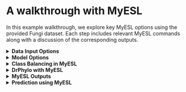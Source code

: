 # A walkthrough with MyESL #
In this example walkthrough, we explore key MyESL options using the provided Fungi dataset. Each step includes relevant MyESL commands along with a discussion of the corresponding outputs.

<details>
<summary><strong>Data Input Options</strong></summary>

### Model Building using sequence alignments and a phylogeny in newick format with clade ID 

```
MyESL.exe Fungi_data\aln.txt --tree Fungi_data\Fungi_T1_with_ID.nwk
```

This command will create a directory ``output`` that will contain all output files. The phylogeny has two clade IDs, ``Clade_X1`` and ``Control``. MyESL will produce two clade models for these two clades. In this clade, the default values for the site penalty ``(lambda1)`` and gene penalty ``(lambda2)`` will be used, which is ``0.1`` for both cases. The ``output`` directory contains model grids (M_grid) for the clades ``Clade_X1`` and ``Control``. 

![image](https://github.com/user-attachments/assets/62fa9fd9-dc92-41e1-a1c5-1a6c955c4082)

### A clade model for a specific clade 
We can build clade models for a specific clade using a list of clade IDs provided by a text file 

```
MyESL.exe Fungi_data\aln.txt --tree Fungi_data\Fungi_T1_with_ID.nwk  --clade_list Fungi_data\clade_Control.txt
```

### Building a clade model using a phylogenetic tree without clade IDs
Clade IDs can be generated for clades in the input phylogeny. In this case, the size of the clades (number of species in clades) can be defined by the users. 

```
MyESL.exe Fungi_data\aln.txt --tree Fungi_data\Fungi_T1_with_ID.nwk  --gen_clade_list 20,40
```

MyESL will assign clade IDs for clades that have a minimum of 20 species or a maximum of 40 species. 

### Building a clade model without phylogenetic tree input
You can provide a phylogenetic hypothesis for species groupings using a **tab-separated text file**, which serves as the response input for sparse learning.

Each line in the file should follow this format:

Where `<response_value>` can be:
- `+1` for species **inside** the clade of interest
- `-1` for species **outside** the clade
- `0` for species to be **excluded** from the analysis

This allows you to define clade membership manually, without relying on a Newick-format phylogenetic tree.

![image](https://github.com/user-attachments/assets/6c0be5c9-ce3c-4d4b-a84d-5bee0be15970)

```
MyESL.exe Fungi_data\aln.txt --classes Fungi_data\A_B_Hyp.txt 
```

</details>

<details>
<summary><strong>Model Options</strong></summary>
MyESL uses site and gene sparsity parameters equal to ``0.1`` by default. These parameters can be set by ``lambda1`` and ``lambda2``. 

```
MyESL.exe Fungi_data\aln.txt --classes Fungi_data\A_B_Hyp.txt --lambda1 0.1 --lambda2 0.2 

```

Selecting appropriate parameter values can be a challenging task. To address this, MyESL allows the use of a parameter grid, enabling the construction of multiple clade models across a range of values. The ``lambda1_grid`` and ``lambda2_grid`` options define the parameter ranges using a minimum value, a maximum value, and the step size for each grid.

```
MyESL.exe Fungi_data\aln.txt --classes Fungi_data\A_B_Hyp.txt --lambda1_grid 0.1,0.9,0.1 --lambda2_grid 0.1,0.9,0.1 

```
When using grid search options (`--lambda1_grid` and `--lambda2_grid`), MyESL builds multiple models across combinations of sparsity parameters. While this allows thorough exploration, it can be time-consuming, and not all models may be a good fit for the data.

To improve computational efficiency, MyESL supports **model skipping** using the following options:

- `--min_groups`: Skips models that include fewer than the specified number of groups.
- `--grid_rmse_cutoff`: Skips models with a root mean squared error (RMSE) or model fit score (MFS) above the given threshold.
- `--grid_acc_cutoff`: Skips models with accuracy below the specified cutoff.

These options help focus the analysis on well-fitting models and reduce unnecessary computation.

```
MyESL.exe Fungi_data\aln.txt --classes Fungi_data\A_B_Hyp.txt --lambda1_grid 0.1,0.9,0.1 --lambda2_grid 0.1,0.9,0.1 --min_groups 3
MyESL.exe Fungi_data\aln.txt --classes Fungi_data\A_B_Hyp.txt --lambda1_grid 0.1,0.9,0.1 --lambda2_grid 0.1,0.9,0.1 --grid_rmse_cutoff 0.5
MyESL.exe Fungi_data\aln.txt --classes Fungi_data\A_B_Hyp.txt --lambda1_grid 0.1,0.9,0.1 --lambda2_grid 0.1,0.9,0.1 --grid_acc_cutoff 0.95
```
These options can also be used to select the best set of sparsity parameter values. For example, we want to select models with those sparsity parameters that have a training accuracy of 95%. 

MyESL also offers to build a model with mono-level sparsity at the site level. This is useful when biological boundaries for datasets are not defined.

```
MyESL.exe Fungi_data\aln.txt --classes Fungi_data\A_B_Hyp.txt --lambda1 0.1 --no_group_penalty

```

MyESL performs logistic LASSO regression by default. However, MyESL also offers to perform sparse group LASSO regression with least squared loss when the response is a continuous value (e.g., body mass). 

```
MyESL.exe Fungi_data\aln.txt --classes Path\Continuous_response.txt --lambda1 0.1 --lambda2 0.2 --method leastr

```
</details>

<details>
<summary><strong>Class Balancing in MyESL</strong></summary>
Class imbalance can significantly affect the performance of supervised machine learning models. In the context of phylogenetic modeling, when one class—such as taxa **within** the focal clade—is underrepresented, the model may become biased toward the **majority class**. This often leads to **high overall accuracy** but poor **sensitivity and specificity** for the minority class, thereby reducing the model's ability to correctly classify taxa **inside or outside** the clade and to identify truly informative features (e.g., genes or sites). To address this issue, MyESL provides several class balancing strategies through the `--class_bal` directive, including **class weighting**, **upsampling**, **downsampling**, and novel **phylogeny-aware balancing**. The phylogenetic-aware class balancing is performed if the phylogenetic hypothesis is provided using a phylogeny with a clade ID. 

```
MyESL.exe Fungi_data\aln.txt --tree Fungi_data\Fungi_T1_with_ID.nwk  --class_bal phylo
```
Other class balancing can be performed for both the tree input and class input using a text file. 

```
MyESL.exe Fungi_data\aln.txt --tree Fungi_data\Fungi_T1_with_ID.nwk  --class_bal up
MyESL.exe Fungi_data\aln.txt --tree Fungi_data\Fungi_T1_with_ID.nwk  --class_bal down
MyESL.exe Fungi_data\aln.txt --tree Fungi_data\Fungi_T1_with_ID.nwk  --class_bal weighted
```

</details>

<details>
<summary><strong>DrPhylo with MyESL</strong></summary>
MyESL enables DrPhylo analysis for a specified clade, either defined by clade ID using a phylogeny in a NEWICK format or via a response file in text format. DrPhylo builds multiple sparse models across combinations of site and group sparsity parameters. By default, it explores values from 0.1 to 0.9 (in steps of 0.1), generating 81 models. Users can customize this range using the "--lambda_grid" directive. To reduce computation, DrPhylo skips models that include fewer than three genes. It outputs summary statistics, including PSS, GSS, and HSS scores, as well as a model grid. 

```
MyESL.exe Fungi_data\aln.txt --classes Path\Continuous_response.txt --lambda1 0.1 --lambda2 0.2 --DrPhylo

```

</details>

<details>
<summary><strong>MyESL Outputs</strong></summary>

Users can define an output directory name. This directory will be created in the current working directory. If no output directory name is defined by users, a directory named “output” will be created by default. 

```
MyESL.exe Fungi_data\aln.txt --classes Fungi_data\A_B_Hyp.txt --lambda1 0.1 --lambda2 0.2 --output Fungi_Clade_A_B

```
This will create an output directory of the name, ``Fungi_Clade_A_B``.

Users can customize the graphical outputs generated by MyESL. For example, in the **DrPhylo** analysis, the size of the **model grid output** can be adjusted. By default, the grid is set to **20×20** (20 rows for species and 20 columns for genes). To modify the grid size, use the `--m_grid <row, col>` directive.

```
MyESL.exe Fungi_data\aln.txt --classes Path\Continuous_response.txt --lambda1 0.1 --lambda2 0.2 --DrPhylo --m_grid 20,20

```

Users can also output different sparsity scores using the directive ``--stats_out``, where 
P: Site-level (position) sparsity scores
G: Gene or group sparsity scores
H: Hypothesis sparsity score
S: Species prediction scores

```
MyESL.exe Fungi_data\aln.txt --classes Path\Continuous_response.txt --lambda1 0.1 --lambda2 0.2 --DrPhylo --m_grid 20,20 --stats_out GS

```
This will output group sparsity scores and species prediction scores in text format. 

</details>

<details>
<summary><strong>Prediction using MyESL</strong></summary>

MyESL provides a separate pipeline ``MyESL_model_apply.exe`` for applying the ESL model to predict traits or determine the clade membership of new species. To use this feature, users must provide sequence alignments that are aligned with the training alignments. The key inputs are 

```
ESL Model:      An ESL model constructed for the clade of interest, stored in a directory with a name starting with MyESL_model.
Alignment List: A text file listing the full paths to the alignments of new species. These alignments must be aligned with those used for the training species.
Response File:  A text file containing the names of the species (one per line) for which prediction scores are to be generated. 
```
An example Model file 
<img width="1769" height="318" alt="image" src="https://github.com/user-attachments/assets/c52cf46b-110b-4754-8924-b384b1c5f5ea" />
\
\
An example response file ``Species_list_for_prediction.txt`` 


<img width="1099" height="195" alt="image" src="https://github.com/user-attachments/assets/d8b4bf56-12dd-457c-849d-6011a2e69716" />

The prediction score, the probability of these new species being members of the clade of interest (Control clade), can be calculated using   
```
MyESL_model_apply.exe Output\MyESL_model_Control_1_1.txt Fungi_data\aln.txt --response Fungi_data\Speceis_for_prediction.txt --output Prediction_out 

```

This will generate a text file containing the species name, prediction score, and the contribution of each selected group to the prediction, along with a grid-format image visualizing these results.

<img width="686" height="189" alt="image" src="https://github.com/user-attachments/assets/92a60f05-8d92-4d25-a260-875b7fb8e075" />

</details>

  

